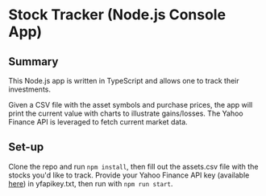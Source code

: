 # Stock Tracker (Node.js Console App)

## Summary

This Node.js app is written in TypeScript and allows one to track their investments.

Given a CSV file with the asset symbols and purchase prices, the app will print the current value with charts to illustrate gains/losses. The Yahoo Finance API is leveraged to fetch current market data.

## Set-up

Clone the repo and run `npm install`, then fill out the assets.csv file with the stocks you'd like to track. Provide your Yahoo Finance API key (available [here](https://www.yahoofinanceapi.com/)) in yfapikey.txt, then run with `npm run start`.